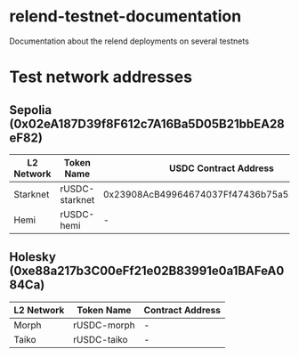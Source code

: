 # relend-testnet-documentation
Documentation about the relend deployments on several testnets

# Test network addresses

## Sepolia (0x02eA187D39f8F612c7A16Ba5D05B21bbEA28eF82)

| L2 Network | Token Name | USDC Contract Address |
|------------|------------|------------------|
| Starknet | rUSDC-starknet | 0x23908AcB49964674037Ff47436b75a51695da4Cb |
| Hemi | rUSDC-hemi | - |

## Holesky (0xe88a217b3C00eFf21e02B83991e0a1BAFeA084Ca)

| L2 Network | Token Name | Contract Address |
|------------|------------|------------------|
| Morph | rUSDC-morph | - |
| Taiko | rUSDC-taiko | - |
